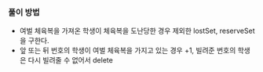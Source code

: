 ### 풀이 방법

- 여벌 체육복을 가져온 학생이 체육복을 도난당한 경우 제외한 lostSet, reserveSet을 구한다.
- 앞 또는 뒤 번호의 학생이 여벌 체육복을 가지고 있는 경우 +1, 빌려준 번호의 학생은 다시 빌려줄 수 없어서 delete
